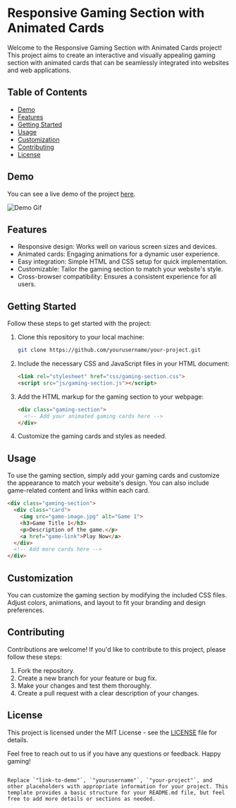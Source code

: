 
# Responsive Gaming Section with Animated Cards

Welcome to the Responsive Gaming Section with Animated Cards project! This project aims to create an interactive and visually appealing gaming section with animated cards that can be seamlessly integrated into websites and web applications.

## Table of Contents
- [Demo](#demo)
- [Features](#features)
- [Getting Started](#getting-started)
- [Usage](#usage)
- [Customization](#customization)
- [Contributing](#contributing)
- [License](#license)

## Demo

You can see a live demo of the project [here](link-to-demo).

![Demo Gif](demo.gif)

## Features

- Responsive design: Works well on various screen sizes and devices.
- Animated cards: Engaging animations for a dynamic user experience.
- Easy integration: Simple HTML and CSS setup for quick implementation.
- Customizable: Tailor the gaming section to match your website's style.
- Cross-browser compatibility: Ensures a consistent experience for all users.

## Getting Started

Follow these steps to get started with the project:

1. Clone this repository to your local machine:
   ```bash
   git clone https://github.com/yourusername/your-project.git
   ```

2. Include the necessary CSS and JavaScript files in your HTML document:
   ```html
   <link rel="stylesheet" href="css/gaming-section.css">
   <script src="js/gaming-section.js"></script>
   ```

3. Add the HTML markup for the gaming section to your webpage:
   ```html
   <div class="gaming-section">
     <!-- Add your animated gaming cards here -->
   </div>
   ```

4. Customize the gaming cards and styles as needed.

## Usage

To use the gaming section, simply add your gaming cards and customize the appearance to match your website's design. You can also include game-related content and links within each card.

```html
<div class="gaming-section">
  <div class="card">
    <img src="game-image.jpg" alt="Game 1">
    <h3>Game Title 1</h3>
    <p>Description of the game.</p>
    <a href="game-link">Play Now</a>
  </div>
  <!-- Add more cards here -->
</div>
```

## Customization

You can customize the gaming section by modifying the included CSS files. Adjust colors, animations, and layout to fit your branding and design preferences.

## Contributing

Contributions are welcome! If you'd like to contribute to this project, please follow these steps:

1. Fork the repository.
2. Create a new branch for your feature or bug fix.
3. Make your changes and test them thoroughly.
4. Create a pull request with a clear description of your changes.

## License

This project is licensed under the MIT License - see the [LICENSE](LICENSE) file for details.

Feel free to reach out to us if you have any questions or feedback. Happy gaming!
```

Replace `"link-to-demo"`, `"yourusername"`, `"your-project"`, and other placeholders with appropriate information for your project. This template provides a basic structure for your README.md file, but feel free to add more details or sections as needed.
